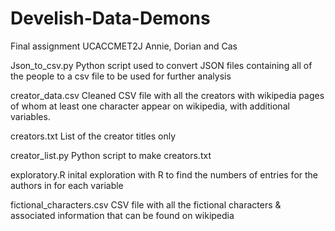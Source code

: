 # Develish-Data-Demons
Final assignment UCACCMET2J Annie, Dorian and Cas

Json_to_csv.py 
Python script used to convert JSON files containing all of the people to a csv file to be used for further analysis

creator_data.csv
Cleaned CSV file with all the creators with wikipedia pages of whom at least one character appear on wikipedia, with additional variables.

creators.txt
List of the creator titles only

creator_list.py
Python script to make creators.txt

exploratory.R
inital exploration with R to find the numbers of entries for the authors in for each variable

fictional_characters.csv
CSV file with all the fictional characters & associated information that can be found on wikipedia
